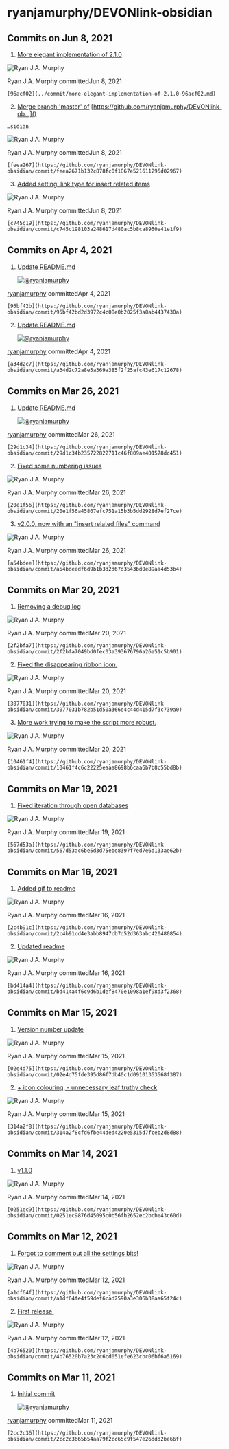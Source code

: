 # ryanjamurphy/DEVONlink-obsidian

## Commits on Jun 8, 2021

1.  [More elegant implementation of 2.1.0](../commit/more-elegant-implementation-of-2.1.0-96acf02.md)

   ![Ryan J.A. Murphy](https://camo.githubusercontent.com/ccd5f3693ed0d9d5d135833f5184a5a007e2e8df654b499775ce9125bd9a4494/68747470733a2f2f302e67726176617461722e636f6d2f6176617461722f31643764353162316631393838393139663635613061313235623661316166643f643d68747470732533412532462532466769746875622e6769746875626173736574732e636f6d253246696d6167657325324667726176617461727325324667726176617461722d757365722d3432302e706e6726723d6726733d3634)

   Ryan J.A. Murphy committedJun 8, 2021

    [96acf02](../commit/more-elegant-implementation-of-2.1.0-96acf02.md) 

2.  [Merge branch 'master' of](https://github.com/ryanjamurphy/DEVONlink-obsidian/commit/feea2671b132c878fc0f1867e521611295d02967) [https://github.com/ryanjamurphy/DEVONlink-ob…]()

   ```text
   …sidian
   ```

   ![Ryan J.A. Murphy](https://camo.githubusercontent.com/ccd5f3693ed0d9d5d135833f5184a5a007e2e8df654b499775ce9125bd9a4494/68747470733a2f2f302e67726176617461722e636f6d2f6176617461722f31643764353162316631393838393139663635613061313235623661316166643f643d68747470732533412532462532466769746875622e6769746875626173736574732e636f6d253246696d6167657325324667726176617461727325324667726176617461722d757365722d3432302e706e6726723d6726733d3634)

   Ryan J.A. Murphy committedJun 8, 2021

    [feea267](https://github.com/ryanjamurphy/DEVONlink-obsidian/commit/feea2671b132c878fc0f1867e521611295d02967) 

3.  [Added setting: link type for insert related items](https://github.com/ryanjamurphy/DEVONlink-obsidian/commit/c745c198103a248617d480ac5b8ca8950e41e1f9)

   ![Ryan J.A. Murphy](https://camo.githubusercontent.com/ccd5f3693ed0d9d5d135833f5184a5a007e2e8df654b499775ce9125bd9a4494/68747470733a2f2f302e67726176617461722e636f6d2f6176617461722f31643764353162316631393838393139663635613061313235623661316166643f643d68747470732533412532462532466769746875622e6769746875626173736574732e636f6d253246696d6167657325324667726176617461727325324667726176617461722d757365722d3432302e706e6726723d6726733d3634)

   Ryan J.A. Murphy committedJun 8, 2021

    [c745c19](https://github.com/ryanjamurphy/DEVONlink-obsidian/commit/c745c198103a248617d480ac5b8ca8950e41e1f9) 

## Commits on Apr 4, 2021

1.  [Update README.md](https://github.com/ryanjamurphy/DEVONlink-obsidian/commit/95bf42bd2d3972c4c08e0b2025f3a8ab4437430a)

    [![@ryanjamurphy](https://avatars.githubusercontent.com/u/3618647?s=60&v=4)](https://github.com/ryanjamurphy)

   [ryanjamurphy](https://github.com/ryanjamurphy/DEVONlink-obsidian/commits?author=ryanjamurphy) committedApr 4, 2021

    [95bf42b](https://github.com/ryanjamurphy/DEVONlink-obsidian/commit/95bf42bd2d3972c4c08e0b2025f3a8ab4437430a) 

2.  [Update README.md](https://github.com/ryanjamurphy/DEVONlink-obsidian/commit/a34d2c72a8e5a369a385f2f25afc43e617c12678)

    [![@ryanjamurphy](https://avatars.githubusercontent.com/u/3618647?s=60&v=4)](https://github.com/ryanjamurphy)

   [ryanjamurphy](https://github.com/ryanjamurphy/DEVONlink-obsidian/commits?author=ryanjamurphy) committedApr 4, 2021

    [a34d2c7](https://github.com/ryanjamurphy/DEVONlink-obsidian/commit/a34d2c72a8e5a369a385f2f25afc43e617c12678) 

## Commits on Mar 26, 2021

1.  [Update README.md](https://github.com/ryanjamurphy/DEVONlink-obsidian/commit/29d1c34b235722822711c46f809ae401578dc451)

    [![@ryanjamurphy](https://avatars.githubusercontent.com/u/3618647?s=60&v=4)](https://github.com/ryanjamurphy)

   [ryanjamurphy](https://github.com/ryanjamurphy/DEVONlink-obsidian/commits?author=ryanjamurphy) committedMar 26, 2021

    [29d1c34](https://github.com/ryanjamurphy/DEVONlink-obsidian/commit/29d1c34b235722822711c46f809ae401578dc451) 

2.  [Fixed some numbering issues](https://github.com/ryanjamurphy/DEVONlink-obsidian/commit/20e1f56a45867efc751a15b3b5dd2928d7ef27ce)

   ![Ryan J.A. Murphy](https://camo.githubusercontent.com/ccd5f3693ed0d9d5d135833f5184a5a007e2e8df654b499775ce9125bd9a4494/68747470733a2f2f302e67726176617461722e636f6d2f6176617461722f31643764353162316631393838393139663635613061313235623661316166643f643d68747470732533412532462532466769746875622e6769746875626173736574732e636f6d253246696d6167657325324667726176617461727325324667726176617461722d757365722d3432302e706e6726723d6726733d3634)

   Ryan J.A. Murphy committedMar 26, 2021

    [20e1f56](https://github.com/ryanjamurphy/DEVONlink-obsidian/commit/20e1f56a45867efc751a15b3b5dd2928d7ef27ce) 

3.  [v2.0.0, now with an "insert related files" command](https://github.com/ryanjamurphy/DEVONlink-obsidian/commit/a54bdeedf6d9b1b3d2d67d3543bd0e89aa4d53b4)

   ![Ryan J.A. Murphy](https://camo.githubusercontent.com/ccd5f3693ed0d9d5d135833f5184a5a007e2e8df654b499775ce9125bd9a4494/68747470733a2f2f302e67726176617461722e636f6d2f6176617461722f31643764353162316631393838393139663635613061313235623661316166643f643d68747470732533412532462532466769746875622e6769746875626173736574732e636f6d253246696d6167657325324667726176617461727325324667726176617461722d757365722d3432302e706e6726723d6726733d3634)

   Ryan J.A. Murphy committedMar 26, 2021

    [a54bdee](https://github.com/ryanjamurphy/DEVONlink-obsidian/commit/a54bdeedf6d9b1b3d2d67d3543bd0e89aa4d53b4) 

## Commits on Mar 20, 2021

1.  [Removing a debug log](https://github.com/ryanjamurphy/DEVONlink-obsidian/commit/2f2bfa7049bd0fec03a393676796a26a51c5b901)

   ![Ryan J.A. Murphy](https://camo.githubusercontent.com/ccd5f3693ed0d9d5d135833f5184a5a007e2e8df654b499775ce9125bd9a4494/68747470733a2f2f302e67726176617461722e636f6d2f6176617461722f31643764353162316631393838393139663635613061313235623661316166643f643d68747470732533412532462532466769746875622e6769746875626173736574732e636f6d253246696d6167657325324667726176617461727325324667726176617461722d757365722d3432302e706e6726723d6726733d3634)

   Ryan J.A. Murphy committedMar 20, 2021

    [2f2bfa7](https://github.com/ryanjamurphy/DEVONlink-obsidian/commit/2f2bfa7049bd0fec03a393676796a26a51c5b901) 

2.  [Fixed the disappearing ribbon icon.](https://github.com/ryanjamurphy/DEVONlink-obsidian/commit/3077031b782b51d50a366e4c44d415d7f3c739a0)

   ![Ryan J.A. Murphy](https://camo.githubusercontent.com/ccd5f3693ed0d9d5d135833f5184a5a007e2e8df654b499775ce9125bd9a4494/68747470733a2f2f302e67726176617461722e636f6d2f6176617461722f31643764353162316631393838393139663635613061313235623661316166643f643d68747470732533412532462532466769746875622e6769746875626173736574732e636f6d253246696d6167657325324667726176617461727325324667726176617461722d757365722d3432302e706e6726723d6726733d3634)

   Ryan J.A. Murphy committedMar 20, 2021

    [3077031](https://github.com/ryanjamurphy/DEVONlink-obsidian/commit/3077031b782b51d50a366e4c44d415d7f3c739a0) 

3.  [More work trying to make the script more robust.](https://github.com/ryanjamurphy/DEVONlink-obsidian/commit/10461f4c6c22225eaaa8698b6caa6b7b8c55bd8b)

   ![Ryan J.A. Murphy](https://camo.githubusercontent.com/ccd5f3693ed0d9d5d135833f5184a5a007e2e8df654b499775ce9125bd9a4494/68747470733a2f2f302e67726176617461722e636f6d2f6176617461722f31643764353162316631393838393139663635613061313235623661316166643f643d68747470732533412532462532466769746875622e6769746875626173736574732e636f6d253246696d6167657325324667726176617461727325324667726176617461722d757365722d3432302e706e6726723d6726733d3634)

   Ryan J.A. Murphy committedMar 20, 2021

    [10461f4](https://github.com/ryanjamurphy/DEVONlink-obsidian/commit/10461f4c6c22225eaaa8698b6caa6b7b8c55bd8b) 

## Commits on Mar 19, 2021

1.  [Fixed iteration through open databases](https://github.com/ryanjamurphy/DEVONlink-obsidian/commit/567d53ac6be5d3d75ebe8397f7ed7e6d133ae62b)

   ![Ryan J.A. Murphy](https://camo.githubusercontent.com/ccd5f3693ed0d9d5d135833f5184a5a007e2e8df654b499775ce9125bd9a4494/68747470733a2f2f302e67726176617461722e636f6d2f6176617461722f31643764353162316631393838393139663635613061313235623661316166643f643d68747470732533412532462532466769746875622e6769746875626173736574732e636f6d253246696d6167657325324667726176617461727325324667726176617461722d757365722d3432302e706e6726723d6726733d3634)

   Ryan J.A. Murphy committedMar 19, 2021

    [567d53a](https://github.com/ryanjamurphy/DEVONlink-obsidian/commit/567d53ac6be5d3d75ebe8397f7ed7e6d133ae62b) 

## Commits on Mar 16, 2021

1.  [Added gif to readme](https://github.com/ryanjamurphy/DEVONlink-obsidian/commit/2c4b91cd4e3abb8947cb7d52d363abc420480854)

   ![Ryan J.A. Murphy](https://camo.githubusercontent.com/ccd5f3693ed0d9d5d135833f5184a5a007e2e8df654b499775ce9125bd9a4494/68747470733a2f2f302e67726176617461722e636f6d2f6176617461722f31643764353162316631393838393139663635613061313235623661316166643f643d68747470732533412532462532466769746875622e6769746875626173736574732e636f6d253246696d6167657325324667726176617461727325324667726176617461722d757365722d3432302e706e6726723d6726733d3634)

   Ryan J.A. Murphy committedMar 16, 2021

    [2c4b91c](https://github.com/ryanjamurphy/DEVONlink-obsidian/commit/2c4b91cd4e3abb8947cb7d52d363abc420480854) 

2.  [Updated readme](https://github.com/ryanjamurphy/DEVONlink-obsidian/commit/bd414a4f6c9d6b1def8470e1098a1ef98d3f2368)

   ![Ryan J.A. Murphy](https://camo.githubusercontent.com/ccd5f3693ed0d9d5d135833f5184a5a007e2e8df654b499775ce9125bd9a4494/68747470733a2f2f302e67726176617461722e636f6d2f6176617461722f31643764353162316631393838393139663635613061313235623661316166643f643d68747470732533412532462532466769746875622e6769746875626173736574732e636f6d253246696d6167657325324667726176617461727325324667726176617461722d757365722d3432302e706e6726723d6726733d3634)

   Ryan J.A. Murphy committedMar 16, 2021

    [bd414a4](https://github.com/ryanjamurphy/DEVONlink-obsidian/commit/bd414a4f6c9d6b1def8470e1098a1ef98d3f2368) 

## Commits on Mar 15, 2021

1.  [Version number update](https://github.com/ryanjamurphy/DEVONlink-obsidian/commit/02e4d75fde395d86f7db40c1d09101353568f387)

   ![Ryan J.A. Murphy](https://camo.githubusercontent.com/ccd5f3693ed0d9d5d135833f5184a5a007e2e8df654b499775ce9125bd9a4494/68747470733a2f2f302e67726176617461722e636f6d2f6176617461722f31643764353162316631393838393139663635613061313235623661316166643f643d68747470732533412532462532466769746875622e6769746875626173736574732e636f6d253246696d6167657325324667726176617461727325324667726176617461722d757365722d3432302e706e6726723d6726733d3634)

   Ryan J.A. Murphy committedMar 15, 2021

    [02e4d75](https://github.com/ryanjamurphy/DEVONlink-obsidian/commit/02e4d75fde395d86f7db40c1d09101353568f387) 

2.  [+ icon colouring, - unnecessary leaf truthy check](https://github.com/ryanjamurphy/DEVONlink-obsidian/commit/314a2f8cfd6fbe44ded4220e5315d7fceb2d8d88)

   ![Ryan J.A. Murphy](https://camo.githubusercontent.com/ccd5f3693ed0d9d5d135833f5184a5a007e2e8df654b499775ce9125bd9a4494/68747470733a2f2f302e67726176617461722e636f6d2f6176617461722f31643764353162316631393838393139663635613061313235623661316166643f643d68747470732533412532462532466769746875622e6769746875626173736574732e636f6d253246696d6167657325324667726176617461727325324667726176617461722d757365722d3432302e706e6726723d6726733d3634)

   Ryan J.A. Murphy committedMar 15, 2021

    [314a2f8](https://github.com/ryanjamurphy/DEVONlink-obsidian/commit/314a2f8cfd6fbe44ded4220e5315d7fceb2d8d88) 

## Commits on Mar 14, 2021

1.  [v1.1.0](https://github.com/ryanjamurphy/DEVONlink-obsidian/commit/0251ec9876d45095c0b56fb2652ec2bcbe43c60d)

   ![Ryan J.A. Murphy](https://camo.githubusercontent.com/ccd5f3693ed0d9d5d135833f5184a5a007e2e8df654b499775ce9125bd9a4494/68747470733a2f2f302e67726176617461722e636f6d2f6176617461722f31643764353162316631393838393139663635613061313235623661316166643f643d68747470732533412532462532466769746875622e6769746875626173736574732e636f6d253246696d6167657325324667726176617461727325324667726176617461722d757365722d3432302e706e6726723d6726733d3634)

   Ryan J.A. Murphy committedMar 14, 2021

    [0251ec9](https://github.com/ryanjamurphy/DEVONlink-obsidian/commit/0251ec9876d45095c0b56fb2652ec2bcbe43c60d) 

## Commits on Mar 12, 2021

1.  [Forgot to comment out all the settings bits!](https://github.com/ryanjamurphy/DEVONlink-obsidian/commit/a1df64fe4f59def6cad2590a3e306b38aa65f24c)

   ![Ryan J.A. Murphy](https://camo.githubusercontent.com/ccd5f3693ed0d9d5d135833f5184a5a007e2e8df654b499775ce9125bd9a4494/68747470733a2f2f302e67726176617461722e636f6d2f6176617461722f31643764353162316631393838393139663635613061313235623661316166643f643d68747470732533412532462532466769746875622e6769746875626173736574732e636f6d253246696d6167657325324667726176617461727325324667726176617461722d757365722d3432302e706e6726723d6726733d3634)

   Ryan J.A. Murphy committedMar 12, 2021

    [a1df64f](https://github.com/ryanjamurphy/DEVONlink-obsidian/commit/a1df64fe4f59def6cad2590a3e306b38aa65f24c) 

2.  [First release.](https://github.com/ryanjamurphy/DEVONlink-obsidian/commit/4b76520b7a23c2c6cd051efe623cbc06bf6a5169)

   ![Ryan J.A. Murphy](https://camo.githubusercontent.com/ccd5f3693ed0d9d5d135833f5184a5a007e2e8df654b499775ce9125bd9a4494/68747470733a2f2f302e67726176617461722e636f6d2f6176617461722f31643764353162316631393838393139663635613061313235623661316166643f643d68747470732533412532462532466769746875622e6769746875626173736574732e636f6d253246696d6167657325324667726176617461727325324667726176617461722d757365722d3432302e706e6726723d6726733d3634)

   Ryan J.A. Murphy committedMar 12, 2021

    [4b76520](https://github.com/ryanjamurphy/DEVONlink-obsidian/commit/4b76520b7a23c2c6cd051efe623cbc06bf6a5169) 

## Commits on Mar 11, 2021

1.  [Initial commit](https://github.com/ryanjamurphy/DEVONlink-obsidian/commit/2cc2c3665b54aa79f2cc65c9f547e26ddd2be66f)

    [![@ryanjamurphy](https://avatars.githubusercontent.com/u/3618647?s=60&v=4)](https://github.com/ryanjamurphy)

   [ryanjamurphy](https://github.com/ryanjamurphy/DEVONlink-obsidian/commits?author=ryanjamurphy) committedMar 11, 2021

    [2cc2c36](https://github.com/ryanjamurphy/DEVONlink-obsidian/commit/2cc2c3665b54aa79f2cc65c9f547e26ddd2be66f) 


